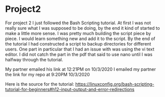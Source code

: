# Project2
 For project 2 I just followed the Bash Scripting tutorial. At first I was not really sure what I was supposed to 
 be doing, by the end it kind of started to make a little more sense.  I was pretty much building the script piece by
 piece.  I would learn something new and add it to the script.  By the end of the tutorial I had constructed a script
 to backup directories for different users.  One part in particular that I had an issue with was using the vi text editor.
 I did not catch the part in the pdf that said to use nano until I was halfway through the tutorial.  
 
 My partner emailed his link at 12:21PM on 10/3/2020
 I emailed my partner the link for my repo at 9:20PM 10/3/2020
 
 
 Here is the source for the tutorial: https://linuxconfig.org/bash-scripting-tutorial-for-beginners#h12-input-output-and-error-redirections
